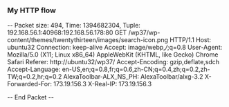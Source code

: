 ### My HTTP flow ###

-- Packet size: 494, Time: 1394682304, Tuple: 192.168.56.1:40968:192.168.56.178:80
GET /wp37/wp-content/themes/twentythirteen/images/search-icon.png HTTP/1.1
Host: ubuntu32
Connection: keep-alive
Accept: image/webp,*/*;q=0.8
User-Agent: Mozilla/5.0 (X11; Linux x86_64) AppleWebKit (KHTML, like Gecko) Chrome Safari
Referer: http://ubuntu32/wp37/
Accept-Encoding: gzip,deflate,sdch
Accept-Language: en-US,en;q=0.8,fr;q=0.6,zh-CN;q=0.4,zh;q=0.2,zh-TW;q=0.2,hr;q=0.2
AlexaToolbar-ALX_NS_PH: AlexaToolbar/alxg-3.2
X-Forwarded-For: 173.19.156.3
X-Real-IP: 173.19.156.3


-- End Packet --

